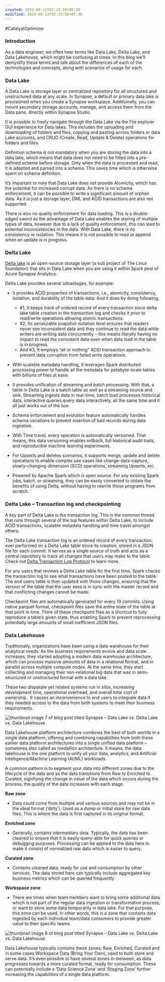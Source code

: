 ```yaml
---
created: 2024-08-11T02:33:59+05:30
modified: 2024-08-11T02:33:59+05:30
---
```

#CatalystOptimizer 
### Introduction

As a data engineer, we often hear terms like Data Lake, Delta Lake, and Data Lakehouse, which might be confusing at times. In this blog we’ll demystify these terms and talk about the differences of each of the technologies and concepts, along with scenarios of usage for each.

### Data Lake

A Data Lake is storage layer or centralized repository for all structured and unstructured data at any scale. In Synapse, a default or primary data lake is provisioned when you create a Synapse workspace. Additionally, you can mount secondary storage accounts, manage, and access them from the Data pane, directly within Synapse Studio.

It is possible to freely navigate through the Data Lake via the File explorer GUI experience for Data lakes. This includes the uploading and downloading of folders and files, copying and pasting across folders or data Lake accounts, and CRUD (Create, Read, Update & Delete) operations for folders and files.

Definition schema is not mandatory when you are storing the data into a data lake, which means that data does not need to be fitted into a pre-defined scheme before storage. Only when the data is processed and read, it is adapted and parsed into a schema. This saves time which is otherwise spent on schema definition.

It’s important to note that Data Lake does not provide Atomicity, which has the potential for increased corrupt data. As there is no schema enforcement, it can be possible to write a significant amount of orphan data. As it is just a storage layer, DML and ACID transactions are also not supported.

There is also no quality enforcement for data loading. This is a double-edged sword as the advantage of Data Lake enables the storing of multiple types of data, however due to a lack of quality enforcement, this can lead to potential inconsistencies in the data. With Data Lake, there is no consistency or isolation. This means it is not possible to read or append when an update is in progress.


### Delta Lake

[Delta lake](https://docs.delta.io/latest/index.html) is an open-source storage layer (a sub project of The Linux foundation) that sits in Data Lake when you are using it within Spark pool of Azure Synapse Analytics.

Delta Lake provides several advantages, for example:

- It provides ACID properties of transactions, i.e., atomicity, consistency, isolation, and durability of the table data. And it does by doing following,
    - #1, It keeps track of ordered record of every transaction since delta lake table creation in the transaction log and checks it prior to read/write operations allowing atomic transactions.
    - #2, Its serializable snapshot isolation level ensures that readers never see inconsistent data and they continue to read the data while writers are writing data concurrently – this means literally having no impact to read the consistent data even when data load in the table is in progress.
    - And #3, It employs “all or nothing” ACID transaction approach to prevent data corruption from failed write operations. 

- With scalable metadata handling, it leverages Spark distributed processing power to handle all the metadata for petabyte-scale tables with billions of files at ease. 

- It provides unification of streaming and batch processing. With that, a table in Delta Lake is a batch table as well as a streaming source and sink. Streaming ingests data in real-time, batch load processes historical data, interactive queries query data interactively, all the same time and it all just works out of the box. 

- Schema enforcement and evolution feature automatically handles schema variations to prevent insertion of bad records during data ingestion. 

- With Time travel, every operation is automatically versioned. That means, this data versioning enables rollback, full historical audit trails, and reproducible machine learning experiments. 

- For Upserts and deletes scenarios, it supports merge, update and delete operations to enable complex use cases like change-data-capture, slowly-changing-dimension (SCD) operations, streaming Upserts, etc.

- Powered by Apache Spark which is open source. For any existing Spark jobs, batch, or streaming, they can be easily converted to obtain the benefits of using Delta, without having to rewrite those programs from scratch.

### Delta Lake – Transaction log and checkpointing

A key part of Delta Lake is the transaction log. This is the common thread that runs through several of the top features within Delta Lake, to include ACID transactions, scalable metadata handling and time travel amongst others.

The Delta Lake transaction log is an ordered record of every transaction, ever performed on a Delta Lake table since its creation, stored in a JSON file for each commit. It serves as a single source of truth and acts as a central repository to track all changes that users may make to the table. Check out [Delta Transaction Log Protocol](https://github.com/delta-io/delta/blob/master/PROTOCOL.md) to learn more.

For any users that reviews a Delta Lake table for the first time, Spark checks the transaction log to see what transactions have been posted to the table. The end users table is then updated with those changes, ensuring that the version of the table that the user sees is in sync with the master record and that conflicting changes cannot be made.

Checkpoint files are automatically generated for every 10 commits. Using native parquet format, checkpoint files save the entire state of the table at that point in time. Think of these checkpoint files as a shortcut to fully reproduce a table’s given state, thus enabling Spark to prevent reprocessing potentially large amounts of small inefficient JSON files.

### Data Lakehouse

Traditionally, organizations have been using a data warehouse for their analytical needs. As the business requirements evolve and data scale increases, they started adopting a modern data warehouse architecture, which can process massive amounts of data in a relational format, and in parallel across multiple compute nodes. At the same time, they start collecting and managing their non-relational big data that was in semi-structured or unstructured format with a data lake.

These two disparate yet related systems run in silos, increasing development time, operational overhead, and overall total cost of ownership.  It causes an inconvenience to end users to integrate data if they needed access to the data from both systems to meet their business requirements.

![thumbnail image 7 of blog post titled 
Synapse – Data Lake vs. Delta Lake vs. Data Lakehouse](https://techcommunity.microsoft.com/t5/image/serverpage/image-id/418222i9351C94C0CBD5FB8/image-size/large?v=v2&px=999)

Data Lakehouse platform architecture combines the best of both worlds in a single data platform, offering and combining capabilities from both these earlier data platform architectures into a single unified data platform – sometimes also called as medallion architecture. It means, the data lakehouse is the one platform to unify all your data, analytics, and Artificial Intelligence/Machine Learning (AI/ML) workloads.

A common pattern is to segment your data into different zones due to the lifecycle of the data and as the data transitions from Raw to Enriched to Curated, signifying the change in value of the data which occurs during the process, the quality of the data increases with each stage.

**Raw zone**

- Data could come from multiple and various sources and may not be in the ideal format (‘dirty’). Used as a dump or initial store for raw data files. This is where the data is first captured in its original format.

**Enriched zone**

- Generally, contains intermediary data. Typically, the data has been cleaned to ensure that it is easily query-able for quick queries or debugging purposes. Processing can be applied to the data here to make it consist of normalized raw data which is easier to query.

**Curated zone**

- Contains cleaned data, ready for use and consumption by other services. The data stored here can typically include aggregated key business metrics which can be queried frequently.

**Workspace zone**

- There are times when team members want to bring some additional data which is not part of the regular data ingestion or transformation process, or want to store some data temporarily in data lake. For that purpose, this zone can be used. In other words, this is a zone that contains data ingested by each individual team/data consumers to provide greater value to their specific teams.

![thumbnail image 8 of blog post titled 
Synapse – Data Lake vs. Delta Lake vs. Data Lakehouse](https://techcommunity.microsoft.com/t5/image/serverpage/image-id/418223i2035498FF1A88542/image-size/medium?v=v2&px=400)

Data Lakehouse typically contains these zones; Raw, Enriched, Curated and in some cases Workspace Data (Bring Your Own), used to both store and serve data. It’s even possible to have several zones in-between, as data progresses towards a more curated format, ready for consumption. These can potentially include a ‘Data Science Zone’ and ‘Staging Zone’ further increasing the capabilities of a single data platform.